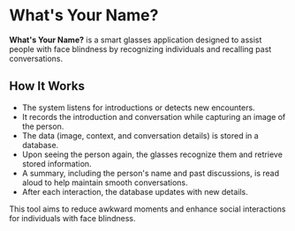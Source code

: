 # What's Your Name?  

**What's Your Name?** is a smart glasses application designed to assist people with face blindness by recognizing individuals and recalling past conversations.  

## How It Works  
- The system listens for introductions or detects new encounters.  
- It records the introduction and conversation while capturing an image of the person.  
- The data (image, context, and conversation details) is stored in a database.  
- Upon seeing the person again, the glasses recognize them and retrieve stored information.  
- A summary, including the person's name and past discussions, is read aloud to help maintain smooth conversations.  
- After each interaction, the database updates with new details.  

This tool aims to reduce awkward moments and enhance social interactions for individuals with face blindness.

